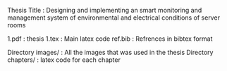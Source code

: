 Thesis Title : Designing and implementing an smart monitoring and management system of environmental and electrical conditions of server rooms


1.pdf : thesis
1.tex : Main latex code
ref.bib : Refrences in bibtex format

Directory images/ : All the images that was used in the thesis
Directory chapters/ : latex code for each chapter
